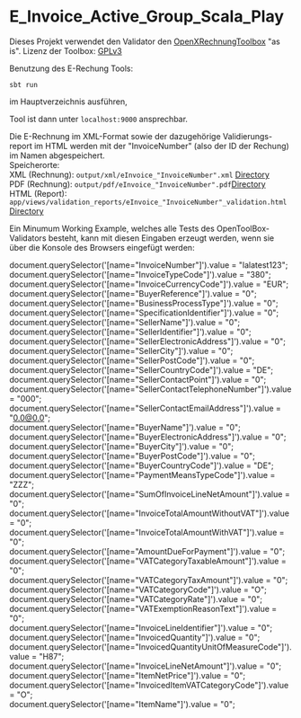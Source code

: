 # E_Invoice_Active_Group_Scala_Play

Dieses Projekt verwendet den Validator den [OpenXRechnungToolbox](https://github.com/jcthiele/OpenXRechnungToolbox) "as is". Lizenz der Toolbox: [GPLv3](Toolbox/license.txt)

Benutzung des E-Rechung Tools:

`sbt run`

im Hauptverzeichnis ausführen,

Tool ist dann unter `localhost:9000` ansprechbar.

Die E-Rechnung im XML-Format sowie der dazugehörige Validierungs-report im HTML werden mit der "InvoiceNumber" (also der ID der Rechung) im Namen abgespeichert.\
Speicherorte:\
XML (Rechnung): `output/xml/eInvoice_"InvoiceNumber".xml` [Directory](output/xml/)\
PDF (Rechnung): `output/pdf/eInvoice_"InvoiceNumber".pdf`[Directory](output/pdf/)\
HTML (Report): `app/views/validation_reports/eInvoice_"InvoiceNumber"_validation.html` [Directory](app/views/validation_reports/)

Ein Minumum Working Example, welches alle Tests des OpenToolBox-Validators besteht, kann mit diesen Eingaben erzeugt werden, wenn sie über die Konsole des Browsers eingefügt werden:

document.querySelector('[name="InvoiceNumber"]').value = "lalatest123";\
document.querySelector('[name="InvoiceTypeCode"]').value = "380";\
document.querySelector('[name="InvoiceCurrencyCode"]').value = "EUR";\
document.querySelector('[name="BuyerReference"]').value = "0";\
document.querySelector('[name="BusinessProcessType"]').value = "0";\
document.querySelector('[name="SpecificationIdentifier"]').value = "0";\
document.querySelector('[name="SellerName"]').value = "0";\
document.querySelector('[name="SellerIdentifier"]').value = "0";\
document.querySelector('[name="SellerElectronicAddress"]').value = "0";\
document.querySelector('[name="SellerCity"]').value = "0";\
document.querySelector('[name="SellerPostCode"]').value = "0";\
document.querySelector('[name="SellerCountryCode"]').value = "DE";\
document.querySelector('[name="SellerContactPoint"]').value = "0";\
document.querySelector('[name="SellerContactTelephoneNumber"]').value = "000";\
document.querySelector('[name="SellerContactEmailAddress"]').value = "0.0@0.0";\
document.querySelector('[name="BuyerName"]').value = "0";\
document.querySelector('[name="BuyerElectronicAddress"]').value = "0";\
document.querySelector('[name="BuyerCity"]').value = "0";\
document.querySelector('[name="BuyerPostCode"]').value = "0";\
document.querySelector('[name="BuyerCountryCode"]').value = "DE";\
document.querySelector('[name="PaymentMeansTypeCode"]').value = "ZZZ";\
document.querySelector('[name="SumOfInvoiceLineNetAmount"]').value = "0";\
document.querySelector('[name="InvoiceTotalAmountWithoutVAT"]').value = "0";\
document.querySelector('[name="InvoiceTotalAmountWithVAT"]').value = "0";\
document.querySelector('[name="AmountDueForPayment"]').value = "0";\
document.querySelector('[name="VATCategoryTaxableAmount"]').value = "0";\
document.querySelector('[name="VATCategoryTaxAmount"]').value = "0";\
document.querySelector('[name="VATCategoryCode"]').value = "O";\
document.querySelector('[name="VATCategoryRate"]').value = "0";\
document.querySelector('[name="VATExemptionReasonText"]').value = "0";\
document.querySelector('[name="InvoiceLineIdentifier"]').value = "0";\
document.querySelector('[name="InvoicedQuantity"]').value = "0";\
document.querySelector('[name="InvoicedQuantityUnitOfMeasureCode"]').value = "H87";\
document.querySelector('[name="InvoiceLineNetAmount"]').value = "0";\
document.querySelector('[name="ItemNetPrice"]').value = "0";\
document.querySelector('[name="InvoicedItemVATCategoryCode"]').value = "O";\
document.querySelector('[name="ItemName"]').value = "0";
